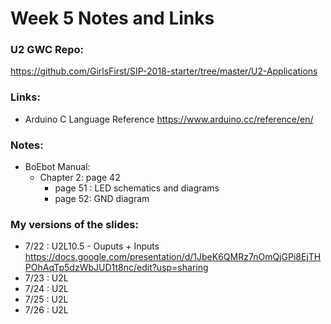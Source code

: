 # Week 5 Notes and Links

### U2 GWC Repo:
https://github.com/GirlsFirst/SIP-2018-starter/tree/master/U2-Applications

### Links:
- Arduino C Language Reference
	https://www.arduino.cc/reference/en/

### Notes:
- BoEbot Manual:
	- Chapter 2: page 42
		- page 51 : LED schematics and diagrams
		- page 52: GND diagram


### My versions of the slides:
- 7/22 : U2L10.5 - Ouputs + Inputs
	https://docs.google.com/presentation/d/1JbeK6QMRz7nOmQjGPi8EjTHPOhAqTp5dzWbJUD1t8nc/edit?usp=sharing
- 7/23 : U2L
- 7/24 : U2L
- 7/25 : U2L
- 7/26 : U2L
